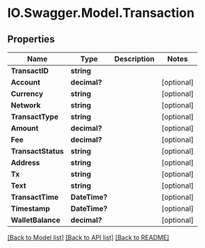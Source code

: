 # IO.Swagger.Model.Transaction
## Properties

Name | Type | Description | Notes
------------ | ------------- | ------------- | -------------
**TransactID** | **string** |  | 
**Account** | **decimal?** |  | [optional] 
**Currency** | **string** |  | [optional] 
**Network** | **string** |  | [optional] 
**TransactType** | **string** |  | [optional] 
**Amount** | **decimal?** |  | [optional] 
**Fee** | **decimal?** |  | [optional] 
**TransactStatus** | **string** |  | [optional] 
**Address** | **string** |  | [optional] 
**Tx** | **string** |  | [optional] 
**Text** | **string** |  | [optional] 
**TransactTime** | **DateTime?** |  | [optional] 
**Timestamp** | **DateTime?** |  | [optional] 
**WalletBalance** | **decimal?** |  | [optional] 

[[Back to Model list]](../README.md#documentation-for-models) [[Back to API list]](../README.md#documentation-for-api-endpoints) [[Back to README]](../README.md)

